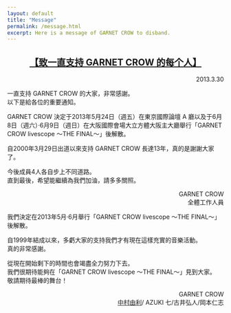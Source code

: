 ```yaml
---
layout: default
title: "Message"
permalink: /message.html
excerpt: Here is a message of GARNET CROW to disband.
---
```

<h2 align="center">
  <a href="/images/message.jpg">【致一直支持 GARNET CROW 的每个人】</a>
</h2>
<p align="right">2013.3.30</p>

一直支持 GARNET CROW 的大家，非常感謝。<br>
以下是給各位的重要通知。

GARNET CROW 決定于2013年5月24日（週五）在東京國際論壇 A 廳以及于6月8日（週六）·6月9日（週日）在大阪國際會場大立方體大阪主大廳舉行「GARNET CROW livescope 〜THE FINAL〜」後解散。

自2000年3月29日出道以來支持 GARNET CROW 長達13年，真的是謝謝大家了。

今後成員4人各自步上不同道路。<br>
直到最後，希望能繼續為我們加油，請多多關照。

<p align="right">
  GARNET CROW<br>
  全體工作人員
</p>

我們決定在2013年5月·6月舉行「GARNET CROW livescope 〜THE FINAL〜」後解散。

自1999年結成以來，多虧大家的支持我們才有現在這樣充實的音樂活動。<br>
真的非常感謝。

從現在開始剩下的時間也會竭盡全力努力下去。<br>
我們很期待能夠在「GARNET CROW livescope 〜THE FINAL〜」見到大家。<br>
敬請期待最棒的舞台！

<p align="right">
  GARNET CROW<br>
  <a href="/message/live.html" title="GARNET CROWとして、全てのことを出し切りました。">中村由利</a>/ AZUKI 七/古井弘人/岡本仁志
</p>
